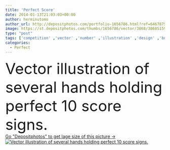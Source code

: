```yaml
---
title: 'Perfect Score'
date: 2014-01-13T21:03:03+00:00
author: herminutomo
author_url: http://depositphotos.com/portfolio-1656786.html?ref=64678756
image: https://st.depositphotos.com/thumbs/1656786/vector/3868/38685159/api_thumb_450.jpg?forcejpeg=true
type: "post"
tags: ['competition' ,'vector' ,'number' ,'illustration' ,'design' ,'business' ,'holding' ,'sign' ,'people' ,'success' ,'best' ,'card' ,'hands' ,'hand' ,'inspiration' ,'concept' ,'several' ,'panel' ,'test' ,'performance' ,'achievement' ,'perfect' ,'score' ,'scoring' ,'conceptual' ,'win' ,'Perfection' ,'great' ,'result' ,'evaluation' ,'voting' ,'scoreboard' ,'excellent' ]
categories: 
  - Perfect
---
```

<div aling="center">
            <font size="60"> Vector illustration of several hands holding perfect 10 score signs.</font>   
</div>
<div>
    <a href='https://depositphotos.com/38685159/stock-illustration-perfect-score.html?ref=64678756' target=_blank > Go "Depositphotos" to get lage size of this picture ->
        <img href='https://depositphotos.com/38685159/stock-illustration-perfect-score.html?ref=64678756' src='https://st.depositphotos.com/1656786/3868/v/950/depositphotos_38685159-stock-illustration-perfect-score.jpg?forcejpeg=true' alt='Vector illustration of several hands holding perfect 10 score signs.' >
    </a>
</div>
